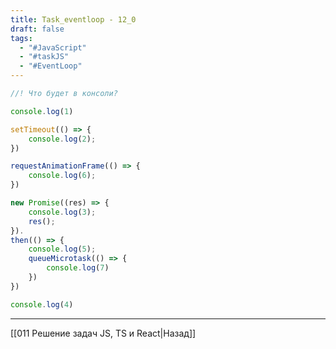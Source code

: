 ```yaml
---
title: Task_eventloop - 12_0
draft: false
tags:
  - "#JavaScript"
  - "#taskJS"
  - "#EventLoop"
---
```

```js
//! Что будет в консоли?

console.log(1)

setTimeout(() => {
	console.log(2);
})

requestAnimationFrame(() => {
	console.log(6);
})

new Promise((res) => {
	console.log(3);
	res();
}).
then(() => {
	console.log(5);
	queueMicrotask(() => {
		console.log(7)
	})
})

console.log(4)
```

___

[[011 Решение задач JS, TS и React|Назад]]